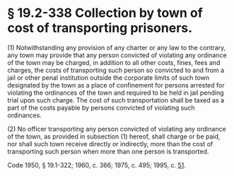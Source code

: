 # § 19.2-338 Collection by town of cost of transporting prisoners.

<p>(1) Notwithstanding any provision of any charter or any law to the contrary, any town may provide that any person convicted of violating any ordinance of the town may be charged, in addition to all other costs, fines, fees and charges, the costs of transporting such person so convicted to and from a jail or other penal institution outside the corporate limits of such town designated by the town as a place of confinement for persons arrested for violating the ordinances of the town and required to be held in jail pending trial upon such charge. The cost of such transportation shall be taxed as a part of the costs payable by persons convicted of violating such ordinances.</p><p>(2) No officer transporting any person convicted of violating any ordinance of the town, as provided in subsection (1) hereof, shall charge or be paid, nor shall such town receive directly or indirectly, more than the cost of transporting such person when more than one person is transported.</p><p>Code 1950, § 19.1-322; 1960, c. 366; 1975, c. 495; 1995, c. <a href='http://lis.virginia.gov/cgi-bin/legp604.exe?951+ful+CHAP0051'>51</a>.</p>